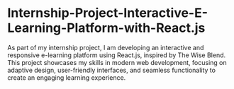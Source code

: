 # Internship-Project-Interactive-E-Learning-Platform-with-React.js
As part of my internship project, I am developing an interactive and responsive e-learning platform using React.js, inspired by The Wise Blend. This project showcases my skills in modern web development, focusing on adaptive design, user-friendly interfaces, and seamless functionality to create an engaging learning experience.
